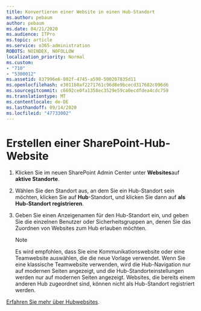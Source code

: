 ```yaml
---
title: Konvertieren einer Website in einen Hub-Standort
ms.author: pebaum
author: pebaum
ms.date: 04/21/2020
ms.audience: ITPro
ms.topic: article
ms.service: o365-administration
ROBOTS: NOINDEX, NOFOLLOW
localization_priority: Normal
ms.custom:
- "710"
- "5300012"
ms.assetid: 837996e6-802f-4745-a590-500207835d11
ms.openlocfilehash: e3011b8af2271761c96d8e9bcecd317682c096d6
ms.sourcegitcommit: c6692ce0fa1358ec3529e59ca0ecdfdea4cdc759
ms.translationtype: MT
ms.contentlocale: de-DE
ms.lasthandoff: 09/14/2020
ms.locfileid: "47733002"
---
```

# <a name="create-a-sharepoint-hub-site"></a>Erstellen einer SharePoint-Hub-Website

1. Klicken Sie im neuen SharePoint Admin Center unter **Websites**auf **aktive Standorte**.

2. Wählen Sie den Standort aus, an dem Sie ein Hub-Standort sein möchten, klicken Sie auf **Hub**-Standort, und klicken Sie dann auf **als Hub-Standort registrieren**.

3. Geben Sie einen Anzeigenamen für den Hub-Standort ein, und geben Sie die einzelnen Benutzer oder Sicherheitsgruppen an, denen Sie das Zuordnen von Websites zum Hub erlauben möchten.

    > [!NOTE]
    >  Es wird empfohlen, dass Sie eine Kommunikationswebsite oder eine Teamwebsite auswählen, die die neue Vorlage verwendet. Wenn Sie eine klassische Teamwebsite verwenden, wird die Hub-Navigation nur auf modernen Seiten angezeigt, und die Hub-Standorteinstellungen werden nur auf modernen Seiten angezeigt. Websites, die bereits einem anderen Hub zugeordnet sind, können nicht als Hub-Standort registriert werden.
  
[Erfahren Sie mehr über Hubwebsites](https://go.microsoft.com/fwlink/?linkid=869149).
  
